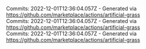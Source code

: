 Commits: 2022-12-01T12:36:04.057Z - Generated via https://github.com/marketplace/actions/artificial-grass
<br>
Commits: 2022-12-01T12:36:04.057Z - Generated via https://github.com/marketplace/actions/artificial-grass
<br>
Commits: 2022-12-01T12:36:04.057Z - Generated via https://github.com/marketplace/actions/artificial-grass
<br>
